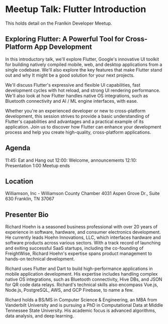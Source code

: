# Meetup Talk: Flutter Introduction
This holds detail on the Franlkin Developer Meetup.

## Exploring Flutter: A Powerful Tool for Cross-Platform App Development
In this introductory talk, we'll explore Flutter, Google's innovative UI toolkit for building natively compiled mobile, web, and desktop applications from a single codebase. We'll also explore the key features that make Flutter stand out and why It might be a good solution for your next projects.

We'll discuss Flutter's expressive and flexible UI capabilities, fast development cycles with hot reload, and strong UI rendering performance. We'll also look at how Flutter handles native OS integrations, such as Bluetooth connectivity and AI / ML engine interfaces, with ease.

Whether you're an experienced developer or new to cross-platform development, this session strives to provide a basic understanding of Flutter's capabilities and advantages and a practical example of its application. Join us to discover how Flutter can enhance your development process and help you create high-quality, cross-platform applications.

## Agenda
11:45: Eat and Hang out
12:00: Welcome, announcements
12:10: Presentation
1:00 Meetup ends

## Location
Williamson, Inc - Williamson County Chamber
4031 Aspen Grove Dr., Suite 630
Franklin, TN 37067

## Presenter Bio
Richard Hoehn is a seasoned business professional with over 20 years of experience in software, hardware, and consumer electronics development. He currently leads Hoehn Innovations, LLC, which interfaces hardware and software products across various sectors. With a track record of launching and exiting successful SaaS startups, including the co-founding of FreightWise, Richard Hoehn's expertise spans product management to hands-on technical development.

Richard uses Flutter and Dart to build high-performance applications in mobile application development. His expertise includes handling complex native OS integrations, such as Bluetooth connectivity, Hive DBs, and JSON for QR code data relays. Richard's technical skills also encompass Vue.js, Node.js, PostgreSQL, AWS, and GCP Firebase, to name a few.

Richard holds a BS/MS in Computer Science & Engineering, an MBA from Vanderbilt University and is pursuing a PhD in Computational Data at Middle Tennessee State University. His academic focus is advanced algorithms, data analysis, and deep learning.
